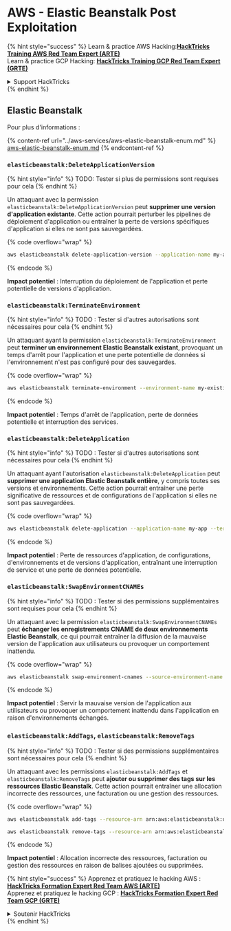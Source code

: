 # AWS - Elastic Beanstalk Post Exploitation

{% hint style="success" %}
Learn & practice AWS Hacking:<img src="../../../.gitbook/assets/image (1).png" alt="" data-size="line">[**HackTricks Training AWS Red Team Expert (ARTE)**](https://training.hacktricks.xyz/courses/arte)<img src="../../../.gitbook/assets/image (1).png" alt="" data-size="line">\
Learn & practice GCP Hacking: <img src="../../../.gitbook/assets/image (2).png" alt="" data-size="line">[**HackTricks Training GCP Red Team Expert (GRTE)**<img src="../../../.gitbook/assets/image (2).png" alt="" data-size="line">](https://training.hacktricks.xyz/courses/grte)

<details>

<summary>Support HackTricks</summary>

* Check the [**subscription plans**](https://github.com/sponsors/carlospolop)!
* **Join the** 💬 [**Discord group**](https://discord.gg/hRep4RUj7f) or the [**telegram group**](https://t.me/peass) or **follow** us on **Twitter** 🐦 [**@hacktricks\_live**](https://twitter.com/hacktricks\_live)**.**
* **Share hacking tricks by submitting PRs to the** [**HackTricks**](https://github.com/carlospolop/hacktricks) and [**HackTricks Cloud**](https://github.com/carlospolop/hacktricks-cloud) github repos.

</details>
{% endhint %}

## Elastic Beanstalk

Pour plus d'informations :

{% content-ref url="../aws-services/aws-elastic-beanstalk-enum.md" %}
[aws-elastic-beanstalk-enum.md](../aws-services/aws-elastic-beanstalk-enum.md)
{% endcontent-ref %}

### `elasticbeanstalk:DeleteApplicationVersion`

{% hint style="info" %}
TODO: Tester si plus de permissions sont requises pour cela
{% endhint %}

Un attaquant avec la permission `elasticbeanstalk:DeleteApplicationVersion` peut **supprimer une version d'application existante**. Cette action pourrait perturber les pipelines de déploiement d'application ou entraîner la perte de versions spécifiques d'application si elles ne sont pas sauvegardées.

{% code overflow="wrap" %}
```bash
aws elasticbeanstalk delete-application-version --application-name my-app --version-label my-version
```
{% endcode %}

**Impact potentiel** : Interruption du déploiement de l'application et perte potentielle de versions d'application.

### `elasticbeanstalk:TerminateEnvironment`

{% hint style="info" %}
TODO : Tester si d'autres autorisations sont nécessaires pour cela
{% endhint %}

Un attaquant ayant la permission `elasticbeanstalk:TerminateEnvironment` peut **terminer un environnement Elastic Beanstalk existant**, provoquant un temps d'arrêt pour l'application et une perte potentielle de données si l'environnement n'est pas configuré pour des sauvegardes.

{% code overflow="wrap" %}
```bash
aws elasticbeanstalk terminate-environment --environment-name my-existing-env
```
{% endcode %}

**Impact potentiel** : Temps d'arrêt de l'application, perte de données potentielle et interruption des services.

### `elasticbeanstalk:DeleteApplication`

{% hint style="info" %}
TODO : Tester si d'autres autorisations sont nécessaires pour cela
{% endhint %}

Un attaquant ayant l'autorisation `elasticbeanstalk:DeleteApplication` peut **supprimer une application Elastic Beanstalk entière**, y compris toutes ses versions et environnements. Cette action pourrait entraîner une perte significative de ressources et de configurations de l'application si elles ne sont pas sauvegardées.

{% code overflow="wrap" %}
```bash
aws elasticbeanstalk delete-application --application-name my-app --terminate-env-by-force
```
{% endcode %}

**Impact potentiel** : Perte de ressources d'application, de configurations, d'environnements et de versions d'application, entraînant une interruption de service et une perte de données potentielle.

### `elasticbeanstalk:SwapEnvironmentCNAMEs`

{% hint style="info" %}
TODO : Tester si des permissions supplémentaires sont requises pour cela
{% endhint %}

Un attaquant avec la permission `elasticbeanstalk:SwapEnvironmentCNAMEs` peut **échanger les enregistrements CNAME de deux environnements Elastic Beanstalk**, ce qui pourrait entraîner la diffusion de la mauvaise version de l'application aux utilisateurs ou provoquer un comportement inattendu.

{% code overflow="wrap" %}
```bash
aws elasticbeanstalk swap-environment-cnames --source-environment-name my-env-1 --destination-environment-name my-env-2
```
{% endcode %}

**Impact potentiel** : Servir la mauvaise version de l'application aux utilisateurs ou provoquer un comportement inattendu dans l'application en raison d'environnements échangés.

### `elasticbeanstalk:AddTags`, `elasticbeanstalk:RemoveTags`

{% hint style="info" %}
TODO : Tester si des permissions supplémentaires sont nécessaires pour cela
{% endhint %}

Un attaquant avec les permissions `elasticbeanstalk:AddTags` et `elasticbeanstalk:RemoveTags` peut **ajouter ou supprimer des tags sur les ressources Elastic Beanstalk**. Cette action pourrait entraîner une allocation incorrecte des ressources, une facturation ou une gestion des ressources. 

{% code overflow="wrap" %}
```bash
aws elasticbeanstalk add-tags --resource-arn arn:aws:elasticbeanstalk:us-west-2:123456789012:environment/my-app/my-env --tags Key=MaliciousTag,Value=1

aws elasticbeanstalk remove-tags --resource-arn arn:aws:elasticbeanstalk:us-west-2:123456789012:environment/my-app/my-env --tag-keys MaliciousTag
```
{% endcode %}

**Impact potentiel** : Allocation incorrecte des ressources, facturation ou gestion des ressources en raison de balises ajoutées ou supprimées.

{% hint style="success" %}
Apprenez et pratiquez le hacking AWS :<img src="../../../.gitbook/assets/image (1).png" alt="" data-size="line">[**HackTricks Formation Expert Red Team AWS (ARTE)**](https://training.hacktricks.xyz/courses/arte)<img src="../../../.gitbook/assets/image (1).png" alt="" data-size="line">\
Apprenez et pratiquez le hacking GCP : <img src="../../../.gitbook/assets/image (2).png" alt="" data-size="line">[**HackTricks Formation Expert Red Team GCP (GRTE)**<img src="../../../.gitbook/assets/image (2).png" alt="" data-size="line">](https://training.hacktricks.xyz/courses/grte)

<details>

<summary>Soutenir HackTricks</summary>

* Consultez les [**plans d'abonnement**](https://github.com/sponsors/carlospolop) !
* **Rejoignez le** 💬 [**groupe Discord**](https://discord.gg/hRep4RUj7f) ou le [**groupe telegram**](https://t.me/peass) ou **suivez** nous sur **Twitter** 🐦 [**@hacktricks\_live**](https://twitter.com/hacktricks\_live)**.**
* **Partagez des astuces de hacking en soumettant des PRs aux** [**HackTricks**](https://github.com/carlospolop/hacktricks) et [**HackTricks Cloud**](https://github.com/carlospolop/hacktricks-cloud) dépôts github.

</details>
{% endhint %}
